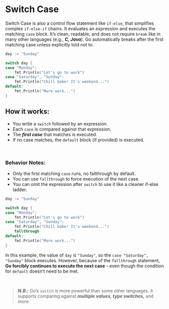# Switch Case

Switch Case is also a control flow statement like `if-else`, that simplifies complex `if-else-if` chains. It evaluates an expression and executes the matching `case` block. It’s clean, readable, and does not require `break` like in many other languages (e.g., ***C, Java***). Go automatically breaks after the first matching case unless explicitly told not to.

```go
day := "Sunday"

switch day {
case "Monday":
    fmt.Println("Let's go to work")
case "Saturday", "Sunday":
    fmt.Println("Chill babe! It's weekend...")
default:
    fmt.Println("More work...")
}
```



## How it works:
- You write a `switch` followed by an expression.
- Each `case` is compared against that expression.
- The ***first case*** that matches is executed.
- If no case matches, the `default` block (if provided) is executed.

<br/>

### Behavior Notes:
- Only the first matching `case` runs, no fallthrough by default.
- You can use `fallthrough` to force execution of the next case.
- You can omit the expression after `switch` to use it like a cleaner if-else ladder.


```go
day := "Sunday"

switch day {
case "Monday":
    fmt.Println("Let's go to work")
case "Saturday", "Sunday":
    fmt.Println("Chill babe! It's weekend...")
    fallthrough
default:
    fmt.Println("More work...")
}
```

In this example, the value of `day` is `"Sunday"`, so the `case "Saturday", "Sunday"` block executes. However, because of the `fallthrough` statement, **Go forcibly continues to execute the next case** - even though the condition for `default` doesn’t need to be met.


<br/>

> ***N.B.:*** Go’s `switch` is more powerful than some other languages. it supports comparing against ***multiple values, type switches,*** and more.